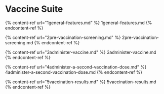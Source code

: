 # Vaccine Suite

{% content-ref url="1general-features.md" %} 1general-features.md {% endcontent-ref %}

{% content-ref url="2pre-vaccination-screening.md" %} 2pre-vaccination-screening.md {% endcontent-ref %}

{% content-ref url="3administer-vaccine.md" %} 3administer-vaccine.md {% endcontent-ref %}

{% content-ref url="4administer-a-second-vaccination-dose.md" %} 4administer-a-second-vaccination-dose.md {% endcontent-ref %}

{% content-ref url="5vaccination-results.md" %} 5vaccination-results.md {% endcontent-ref %}
